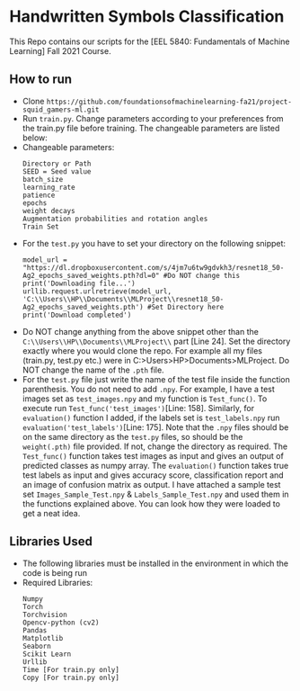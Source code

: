 # Handwritten Symbols Classification 
This Repo contains our scripts for the [EEL 5840: Fundamentals of Machine Learning] Fall 2021 Course.

## How to run
- Clone `https://github.com/foundationsofmachinelearning-fa21/project-squid_gamers-ml.git`
- Run `train.py`. Change parameters according to your preferences from the train.py file before training. The changeable parameters are listed below:
- Changeable parameters:
    ```
    Directory or Path
    SEED = Seed value
    batch_size
    learning_rate 
    patience
    epochs
    weight decays
    Augmentation probabilities and rotation angles
    Train Set  
    ```
- For the `test.py` you have to set your directory on the following snippet:
    ```
    model_url = "https://dl.dropboxusercontent.com/s/4jm7u6tw9gdvkh3/resnet18_50-Ag2_epochs_saved_weights.pth?dl=0" #Do NOT change this
    print('Downloading file...')
    urllib.request.urlretrieve(model_url, 'C:\\Users\\HP\\Documents\\MLProject\\resnet18_50-Ag2_epochs_saved_weights.pth') #Set Directory here
    print('Download completed')
    ```
- Do NOT change anything from the above snippet other than the `C:\\Users\\HP\\Documents\\MLProject\\` part [Line 24]. Set the directory exactly where you would clone the repo. For example all my files (train.py, test.py etc.) were in C:>Users>HP>Documents>MLProject. Do NOT change the name of the `.pth` file.
- For the `test.py` file just write the name of the test file inside the function parenthesis. You do not need to add `.npy`.
  For example, I have a test images set as `test_images.npy` and my function is `Test_func()`. To execute run ``Test_func('test_images')``[Line: 158].
  Similarly, for `evaluation()` function I added, if the labels set is `test_labels.npy` run ``evaluation('test_labels')``[Line: 175].
  Note that the `.npy` files should be on the same directory as the `test.py` files, so should be the `weight(.pth)` file provided. If not, change the directory as required.
  The `Test_func()` function takes test images as input and gives an output of predicted classes as numpy array. 
  The `evaluation()` function takes true test labels as input and gives accuracy score, classification report and an image of confusion matrix as output.
  I have attached a sample test set `Images_Sample_Test.npy` & `Labels_Sample_Test.npy` and used them in the functions explained above. You can look how they were loaded to get a neat idea.

## Libraries Used
- The following libraries must be installed in the environment in which the code is being run
- Required Libraries:
    ```
    Numpy
    Torch
    Torchvision
    Opencv-python (cv2) 
    Pandas
    Matplotlib
    Seaborn
    Scikit Learn
    Urllib
    Time [For train.py only]
    Copy [For train.py only]
    ```